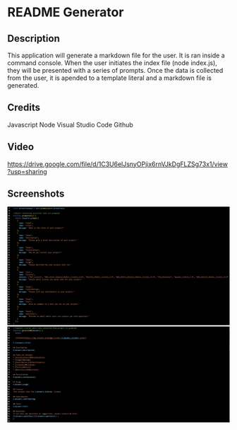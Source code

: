 # README Generator

## Description

This application will generate a markdown file for the user. It is ran inside a command console. When the user initiates the index file (node index.js), they will be presented with a series of prompts. Once the data is collected from the user, it is apended to a template literal and a markdown file is generated.

## Credits

Javascript
Node
Visual Studio Code
Github

## Video

https://drive.google.com/file/d/1C3U6elJsnyOPjix6rnVJkDgFLZSg73x1/view?usp=sharing

## Screenshots

![code1](images/code1.png)
![code2](images/code2.png)
